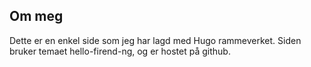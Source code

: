 ## Om meg

Dette er en enkel side som jeg har lagd med Hugo rammeverket. Siden bruker temaet hello-firend-ng, og er hostet på github.





